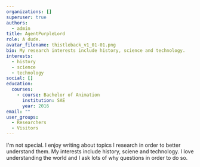 ```yaml
---
organizations: []
superuser: true
authors:
  - admin
title: AgentPurpleLord
role: A dude.
avatar_filename: thistleback_v1_01-01.png
bio: My research interests include history, science and technology.
interests:
  - history
  - science
  - technology
social: []
education:
  courses:
    - course: Bachelor of Animation
      institution: SAE
      year: 2016
email: ""
user_groups:
  - Researchers
  - Visitors
---
```

I'm not special. I enjoy writing about topics I research in order to better understand them. My interests include history, sciene and technology. I love understanding the world and I ask lots of why questions in order to do so.